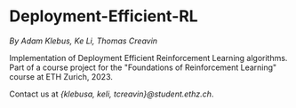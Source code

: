 # Deployment-Efficient-RL
_By Adam Klebus, Ke Li, Thomas Creavin_

Implementation of Deployment Efficient Reinforcement Learning algorithms. Part of a course project for the "Foundations of Reinforcement Learning" course at ETH Zurich, 2023.

Contact us at _{klebusa, keli, tcreavin}@student.ethz.ch_.
